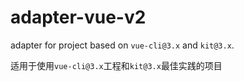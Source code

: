 # adapter-vue-v2

adapter for project based on `vue-cli@3.x` and  `kit@3.x`.

适用于使用`vue-cli@3.x`工程和`kit@3.x`最佳实践的项目
